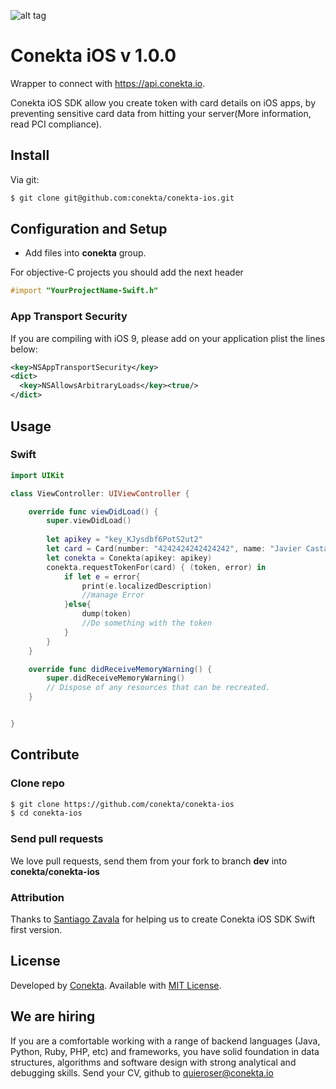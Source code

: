 ![alt tag](https://raw.github.com/conekta/conekta-ios/master/readme_files/cover.png)

Conekta iOS v 1.0.0
======================

Wrapper to connect with https://api.conekta.io.

Conekta iOS SDK allow you create token with card details on iOS apps, by preventing sensitive card data from hitting your server(More information, read PCI compliance).

## Install

Via git:

```sh
$ git clone git@github.com:conekta/conekta-ios.git
```

## Configuration and Setup

* Add files into **conekta** group.

For objective-C projects you should add the next header
```objectivec
#import "YourProjectName-Swift.h"
```




### App Transport Security

If you are compiling with iOS 9, please add on your application plist the lines below:

```xml
<key>NSAppTransportSecurity</key>
<dict>
  <key>NSAllowsArbitraryLoads</key><true/>
</dict>
```

## Usage
### Swift

```swift
import UIKit

class ViewController: UIViewController {

    override func viewDidLoad() {
        super.viewDidLoad()
        
        let apikey = "key_KJysdbf6PotS2ut2"
        let card = Card(number: "4242424242424242", name: "Javier Castañeda", cvc: "123", exp_month: "10", exp_year: "2020")
        let conekta = Conekta(apikey: apikey)
        conekta.requestTokenFor(card) { (token, error) in
            if let e = error{
                print(e.localizedDescription)
				//manage Error
            }else{
                dump(token)
				//Do something with the token
            }
        }
    }

    override func didReceiveMemoryWarning() {
        super.didReceiveMemoryWarning()
        // Dispose of any resources that can be recreated.
    }


}
```

## Contribute

### Clone repo

```sh
$ git clone https://github.com/conekta/conekta-ios
$ cd conekta-ios
```

### Send pull requests

We love pull requests, send them from your fork to branch **dev** into **conekta/conekta-ios**

### Attribution

Thanks to [Santiago Zavala](https://github.com/dfectuoso) for helping us to create Conekta iOS SDK Swift first version.

License
-------
Developed by [Conekta](https://www.conekta.io). Available with [MIT License](LICENSE).

We are hiring
-------------

If you are a comfortable working with a range of backend languages (Java, Python, Ruby, PHP, etc) and frameworks, you have solid foundation in data structures, algorithms and software design with strong analytical and debugging skills. 
Send your CV, github to quieroser@conekta.io
